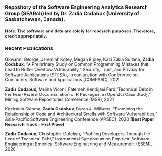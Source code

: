 ### Repository of the Software Engineering Analytics Research Group (SEARch) led by Dr. Zadia Codabux (University of Saskatchewan, Canada).
#### Note: The software and data are solely for research purposes. Therefore, credit appropriately. 

### Recent Publications

Giovanni George, Jeremiah Kotey, Megan Ripley, Kazi Zakia Sultana, **Zadia Codabux**, "A Preliminary Study on Common Programming Mistakes that Lead to Buffer Overflow Vulnerability," Security, Trust, and Privacy for Software Applications (STPSA), in conjunction with Conference on Computers, Software and Applications (COMPSAC), 2021

**Zadia Codabux**, Melina Vidoni, Fatemeh Hendijani Fard “Technical Debt in the Peer-Review Documentation of R Packages: a rOpenSci Case Study,” Mining Software Repositories Conference (MSR), 2021

Kazizakia Sultana, **Zadia Codabux**, Byron J. Williams, “Examining the Relationship of Code and Architectural Smells with Software Vulnerabilities,” Asia-Pacific Software Engineering Conference (APSEC), 2020 **[Best Paper Research Track – First Place]**

**Zadia Codabux**, Christopher Dutchyn, “Profiling Developers Through the Lens of Technical Debt,” International Symposium on Empirical Software Engineering at Empirical Software Engineering and Measurement (ESEM), 2020





<!--
**tdresearchgroup/tdresearchgroup** is a ✨ _special_ ✨ repository because its `README.md` (this file) appears on your GitHub profile.

Here are some ideas to get you started:

- 🔭 I’m currently working on ...
- 🌱 I’m currently learning ...
- 👯 I’m looking to collaborate on ...
- 🤔 I’m looking for help with ...
- 💬 Ask me about ...
- 📫 How to reach me: ...
- 😄 Pronouns: ...
- ⚡ Fun fact: ...
-->
